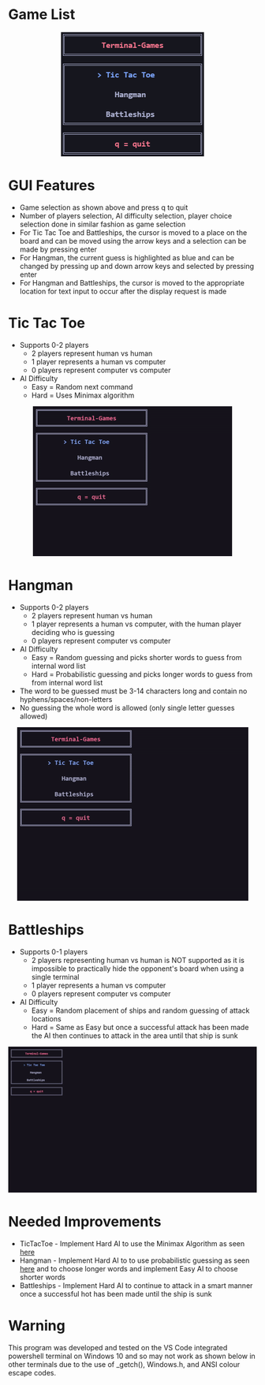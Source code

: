 # Game List
<p align="center">
  <img src="screenshots/Main%20Game%20Display.png">
</p>

# GUI Features
* Game selection as shown above and press q to quit
* Number of players selection, AI difficulty selection, player choice selection done in similar fashion as game selection
* For Tic Tac Toe and Battleships, the cursor is moved to a place on the board and can be moved using the arrow keys and a selection can be made by pressing enter
* For Hangman, the current guess is highlighted as blue and can be changed by pressing up and down arrow keys and selected by pressing enter
* For Hangman and Battleships, the cursor is moved to the appropriate location for text input to occur after the display request is made

# Tic Tac Toe
* Supports 0-2 players
  * 2 players represent human vs human
  * 1 player represents a human vs computer
  * 0 players represent computer vs computer
* AI Difficulty
  * Easy = Random next command
  * Hard = Uses Minimax algorithm

<p align="center">
  <img src="screenshots/TicTacToe.gif">
</p>

# Hangman
* Supports 0-2 players
  * 2 players represent human vs human
  * 1 player represents a human vs computer, with the human player deciding who is guessing
  * 0 players represent computer vs computer
* AI Difficulty
  * Easy = Random guessing and picks shorter words to guess from internal word list
  * Hard = Probabilistic guessing and picks longer words to guess from from internal word list
* The word to be guessed must be 3-14 characters long and contain no hyphens/spaces/non-letters
* No guessing the whole word is allowed (only single letter guesses allowed)

<p align="center">
  <img src="screenshots/Hangman.gif">
</p>

# Battleships
* Supports 0-1 players
  * 2 players representing human vs human is NOT supported as it is impossible to practically hide the opponent's board when using a single terminal
  * 1 player represents a human vs computer
  * 0 players represent computer vs computer
* AI Difficulty
  * Easy = Random placement of ships and random guessing of attack locations
  * Hard = Same as Easy but once a successful attack has been made the AI then continues to attack in the area until that ship is sunk

<p align="center">
  <img src="screenshots/Battleships.gif">
</p>

# Needed Improvements
* TicTacToe - Implement Hard AI to use the Minimax Algorithm as seen [here](!https://www.geeksforgeeks.org/minimax-algorithm-in-game-theory-set-1-introduction/)
* Hangman - Implement Hard AI to to use probabilistic guessing as seen [here](!https://www.datagenetics.com/blog/april12012/) and to choose longer words and implement Easy AI to choose shorter words
* Battleships - Implement Hard AI to continue to attack in a smart manner once a successful hot has been made until the ship is sunk

# Warning
This program was developed and tested on the VS Code integrated powershell terminal on Windows 10 and so may not work as shown below in other terminals due to the use of _getch(), Windows.h, and ANSI colour escape codes.